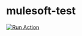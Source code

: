 # mulesoft-test
[![Run Action](https://github-action-button.web.app/buttons/simple.svg?name=&eventType=&type=simple&action=deployment)](https://github-action-button.web.app/repos/CAI-Heng/mulesoft-test/button?name=&eventType=&type=simple&action=deployment)
